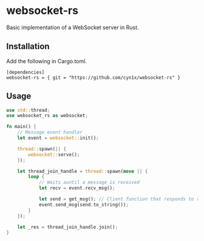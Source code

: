 # websocket-rs 

Basic implementation of a WebSocket server in Rust.

## Installation

Add the following in Cargo.toml.

```
[dependencies]
websocket-rs = { git = "https://github.com/cyn1x/websocket-rs" }
```

## Usage

```rs
use std::thread;
use websocket_rs as websocket;

fn main() {
    // Message event handler
    let event = websocket::init();

    thread::spawn(|| {
        websocket::serve();
    });

    let thread_join_handle = thread::spawn(move || {
        loop {
            // Waits auntil a message is received
            let recv = event.recv_msg();

            let send = get_msg(); // Client function that responds to received message
            event.send_msg(send.to_string());
        }
    });

    let _res = thread_join_handle.join();
}
```
